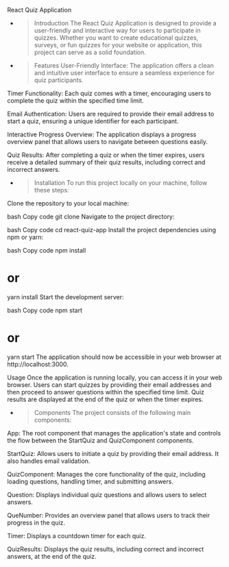 React Quiz Application

- > Introduction
  > The React Quiz Application is designed to provide a user-friendly and interactive way for users to participate in quizzes. Whether you want to create educational quizzes, surveys, or fun quizzes for your website or application, this project can serve as a solid foundation.
- > Features
  > User-Friendly Interface: The application offers a clean and intuitive user interface to ensure a seamless experience for quiz participants.

Timer Functionality: Each quiz comes with a timer, encouraging users to complete the quiz within the specified time limit.

Email Authentication: Users are required to provide their email address to start a quiz, ensuring a unique identifier for each participant.

Interactive Progress Overview: The application displays a progress overview panel that allows users to navigate between questions easily.

Quiz Results: After completing a quiz or when the timer expires, users receive a detailed summary of their quiz results, including correct and incorrect answers.

- > Installation
  > To run this project locally on your machine, follow these steps:

Clone the repository to your local machine:

bash
Copy code
git clone <repository-url>
Navigate to the project directory:

bash
Copy code
cd react-quiz-app
Install the project dependencies using npm or yarn:

bash
Copy code
npm install

# or

yarn install
Start the development server:

bash
Copy code
npm start

# or

yarn start
The application should now be accessible in your web browser at http://localhost:3000.

Usage
Once the application is running locally, you can access it in your web browser. Users can start quizzes by providing their email addresses and then proceed to answer questions within the specified time limit. Quiz results are displayed at the end of the quiz or when the timer expires.

- > Components
  > The project consists of the following main components:

App: The root component that manages the application's state and controls the flow between the StartQuiz and QuizComponent components.

StartQuiz: Allows users to initiate a quiz by providing their email address. It also handles email validation.

QuizComponent: Manages the core functionality of the quiz, including loading questions, handling timer, and submitting answers.

Question: Displays individual quiz questions and allows users to select answers.

QueNumber: Provides an overview panel that allows users to track their progress in the quiz.

Timer: Displays a countdown timer for each quiz.

QuizResults: Displays the quiz results, including correct and incorrect answers, at the end of the quiz.
